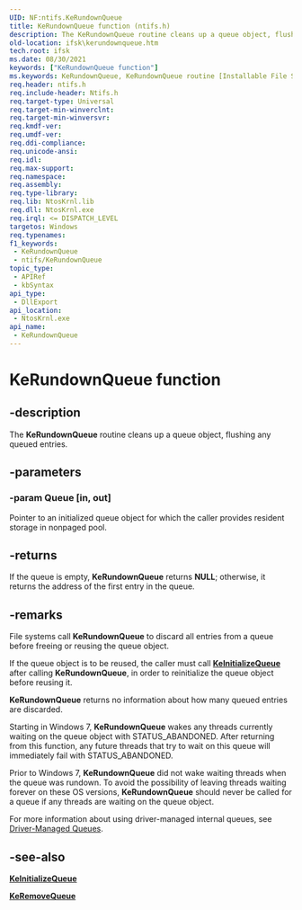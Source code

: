 ```yaml
---
UID: NF:ntifs.KeRundownQueue
title: KeRundownQueue function (ntifs.h)
description: The KeRundownQueue routine cleans up a queue object, flushing any queued entries.
old-location: ifsk\kerundownqueue.htm
tech.root: ifsk
ms.date: 08/30/2021
keywords: ["KeRundownQueue function"]
ms.keywords: KeRundownQueue, KeRundownQueue routine [Installable File System Drivers], ifsk.kerundownqueue, keref_d1ad3c47-a2e8-40d9-b59d-bcedd6e4314a.xml, ntifs/KeRundownQueue
req.header: ntifs.h
req.include-header: Ntifs.h
req.target-type: Universal
req.target-min-winverclnt: 
req.target-min-winversvr: 
req.kmdf-ver: 
req.umdf-ver: 
req.ddi-compliance: 
req.unicode-ansi: 
req.idl: 
req.max-support: 
req.namespace: 
req.assembly: 
req.type-library: 
req.lib: NtosKrnl.lib
req.dll: NtosKrnl.exe
req.irql: <= DISPATCH_LEVEL
targetos: Windows
req.typenames: 
f1_keywords:
 - KeRundownQueue
 - ntifs/KeRundownQueue
topic_type:
 - APIRef
 - kbSyntax
api_type:
 - DllExport
api_location:
 - NtosKrnl.exe
api_name:
 - KeRundownQueue
---
```


# KeRundownQueue function

## -description

The **KeRundownQueue** routine cleans up a queue object, flushing any queued entries.

## -parameters

### -param Queue [in, out]

Pointer to an initialized queue object for which the caller provides resident storage in nonpaged pool.

## -returns

If the queue is empty, **KeRundownQueue** returns **NULL**; otherwise, it returns the address of the first entry in the queue.

## -remarks

File systems call **KeRundownQueue** to discard all entries from a queue before freeing or reusing the queue object.

If the queue object is to be reused, the caller must call [**KeInitializeQueue**](nf-ntifs-keinitializequeue.md) after calling **KeRundownQueue**, in order to reinitialize the queue object before reusing it.

**KeRundownQueue** returns no information about how many queued entries are discarded.

Starting in Windows 7, **KeRundownQueue** wakes any threads currently waiting on the queue object with STATUS_ABANDONED. After returning from this function, any future threads that try to wait on this queue will immediately fail with STATUS_ABANDONED.

Prior to Windows 7, **KeRundownQueue** did not wake waiting threads when the queue was rundown. To avoid the possibility of leaving threads waiting forever on these OS versions, **KeRundownQueue** should never be called for a queue if any threads are waiting on the queue object.

For more information about using driver-managed internal queues, see [Driver-Managed Queues](../_kernel/index.md#driver-managed-queues).

## -see-also

[**KeInitializeQueue**](nf-ntifs-keinitializequeue.md)

[**KeRemoveQueue**](nf-ntifs-keremovequeue.md)